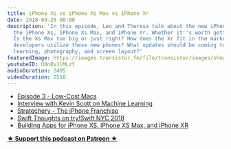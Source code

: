 ```yaml
---
title: iPhone Xs vs iPhone Xs Max vs iPhone Xr
date: 2018-09-26 00:00
description: 'In this episode, Leo and Theresa talk about the new iPhones for 2018:
  the iPhone Xs, iPhone Xs Max, and iPhone Xr. Whether it''s worth getting the Xs?
  Is the Xs Max too big or just right? How does the Xr fit in the market? How can
  developers utilize these new phones? What updates should be coming to apps in machine
  learning, photography, and screen layout?'
featuredImage: https://images.transistor.fm/file/transistor/images/show/122/full_1533929410-artwork.jpg
youtubeID: U8n8vJlMLzY
audioDuration: 2495
videoDuration: 2518
---
```

<ul>
<li><a href="http://www.empowerapps.show/episodes/low-cost-macs-macbook-air-mac-mini">Episode 3 - Low-Cost Macs</a></li>
<li><a href="https://brightdigit.com/blog/2018/09/20/machine-learning-business-applications-with-kevin-scott/">Interview with Kevin Scott on Machine Learning</a></li>
<li><a href="https://stratechery.com/2018/the-iphone-franchise/">Stratechery - The iPhone Franchise</a></li>
<li><a href="https://learningswift.brightdigit.com/swift-thoughts-tryswift-nyc-2018/">Swift Thoughts on try!Swift NYC 2018</a></li>
<li><a href="https://developer.apple.com/videos/play/tech-talks/207/">Building Apps for iPhone XS, iPhone XS Max, and iPhone XR</a></li>
</ul><p><strong><a rel="payment" title="★ Support this podcast on Patreon ★" href="https://www.patreon.com/empowerappsshow">★ Support this podcast on Patreon ★</a></strong></p>
      